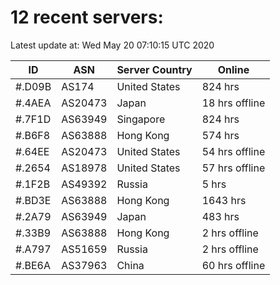 # 12 recent servers:

Latest update at: Wed May 20 07:10:15 UTC 2020

| ID | ASN | Server Country | Online |
| -- | --- | -------------- | ------ |
| #.D09B | AS174 | United States | 824 hrs |
| #.4AEA | AS20473 | Japan | 18 hrs offline |
| #.7F1D | AS63949 | Singapore | 824 hrs |
| #.B6F8 | AS63888 | Hong Kong | 574 hrs |
| #.64EE | AS20473 | United States | 54 hrs offline |
| #.2654 | AS18978 | United States | 57 hrs offline |
| #.1F2B | AS49392 | Russia | 5 hrs |
| #.BD3E | AS63888 | Hong Kong | 1643 hrs |
| #.2A79 | AS63949 | Japan | 483 hrs |
| #.33B9 | AS63888 | Hong Kong | 2 hrs offline |
| #.A797 | AS51659 | Russia | 2 hrs offline |
| #.BE6A | AS37963 | China | 60 hrs offline |

